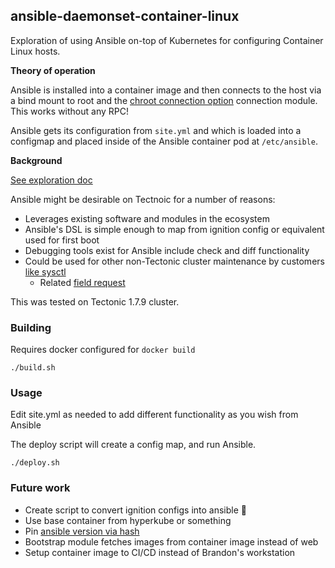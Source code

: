 ## ansible-daemonset-container-linux

Exploration of using Ansible on-top of Kubernetes for configuring Container Linux hosts.

**Theory of operation**

Ansible is installed into a container image and then connects to the host via a bind mount to root and the [chroot connection option](https://docs.ansible.com/ansible/devel/plugins/connection/chroot.html) connection module. This works without any RPC!

Ansible gets its configuration from `site.yml` and which is loaded into a configmap and placed inside of the Ansible container pod at `/etc/ansible`.

**Background**

[See exploration doc](https://docs.google.com/a/coreos.com/document/d/1Tbiy4ssIDzQYl8krAKiKFOMYXKnr7yqPVH5oFdsTmt0/edit?usp=drive_web)

Ansible might be desirable on Tectnoic for a number of reasons:

- Leverages existing software and modules in the ecosystem
- Ansible's DSL is simple enough to map from ignition config or equivalent used for first boot
- Debugging tools exist for Ansible include check and diff functionality
- Could be used for other non-Tectonic cluster maintenance by customers [like sysctl](http://docs.ansible.com/ansible/latest/sysctl_module.html)
  - Related [field request](https://jira.coreos.com/browse/FR-163)

This was tested on Tectonic 1.7.9 cluster.

### Building

Requires docker configured for `docker build`

```
./build.sh
```

### Usage

Edit site.yml as needed to add different functionality as you wish from Ansible

The deploy script will create a config map, and run Ansible.

```
./deploy.sh
```


### Future work

- Create script to convert ignition configs into ansible 
- Use base container from hyperkube or something
- Pin [ansible version via hash](https://pip.pypa.io/en/stable/reference/pip_install/#hash-checking-mode)
- Bootstrap module fetches images from container image instead of web
- Setup container image to CI/CD instead of Brandon's workstation
